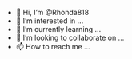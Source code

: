 - 👋 Hi, I’m @Rhonda818
- 👀 I’m interested in ...
- 🌱 I’m currently learning ...
- 💞️ I’m looking to collaborate on ...
- 📫 How to reach me ...

<!---
Rhonda818/Rhonda818 is a ✨ special ✨ repository because its `README.md` (this file) appears on your GitHub profile.
You can click the Preview link to take a look at your changes.
--->
